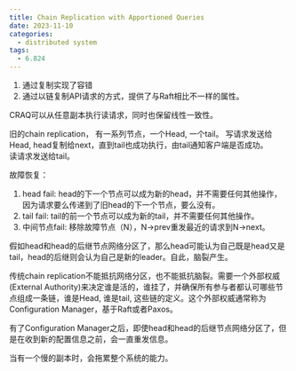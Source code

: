 ```yaml
---
title: Chain Replication with Apportioned Queries
date: 2023-11-10
categories:
  - distributed system
tags:
  - 6.824
---
```


1. 通过复制实现了容错
2. 通过以链复制API请求的方式，提供了与Raft相比不一样的属性。

CRAQ可以从任意副本执行读请求，同时也保留线性一致性。

旧的chain replication，
有一系列节点，一个Head, 一个tail。
写请求发送给Head, head复制给next，直到tail也成功执行，由tail通知客户端是否成功。  
读请求发送给tail。

故障恢复：
1. head fail: head的下一个节点可以成为新的head，并不需要任何其他操作，因为请求要么传递到了旧head的下一个节点，要么没有。
2. tail fail: tail的前一个节点可以成为新的tail，并不需要任何其他操作。
3. 中间节点fail: 移除故障节点（N），N->prev重发最近的请求到N->next。

假如head和head的后继节点网络分区了，那么head可能认为自己既是head又是tail，head的后继则会认为自己是新的leader。自此，脑裂产生。  

传统chain replication不能抵抗网络分区，也不能抵抗脑裂。需要一个外部权威(External Authority)来决定谁是活的，谁挂了，并确保所有参与者都认可哪些节点组成一条链，谁是Head, 谁是tail, 这些链的定义。这个外部权威通常称为Configuration Manager，基于Raft或者Paxos。

有了Configuration Manager之后，即使head和head的后继节点网络分区了，但是在收到新的配置信息之前，会一直重发信息。

当有一个慢的副本时，会拖累整个系统的能力。

